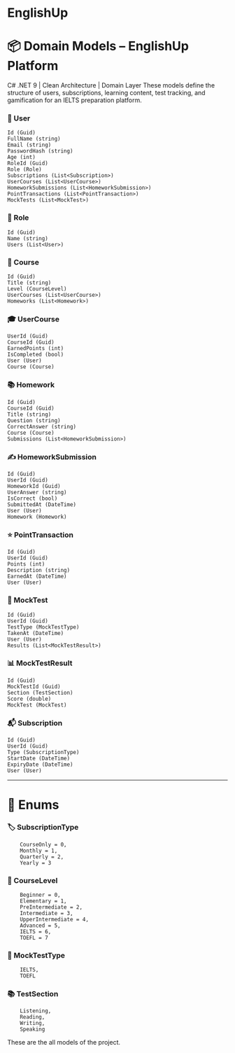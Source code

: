 # EnglishUp

# 📦 Domain Models – EnglishUp Platform
C# .NET 9 | Clean Architecture | Domain Layer
These models define the structure of users, subscriptions, learning content, test tracking, and gamification for an IELTS preparation platform.

### 👤 User
```
Id (Guid)
FullName (string)
Email (string)
PasswordHash (string)
Age (int)
RoleId (Guid)
Role (Role)
Subscriptions (List<Subscription>)
UserCourses (List<UserCourse>)
HomeworkSubmissions (List<HomeworkSubmission>)
PointTransactions (List<PointTransaction>)
MockTests (List<MockTest>)
```

### 🔐 Role
```
Id (Guid)
Name (string)
Users (List<User>)
```

### 📝 Course
```
Id (Guid)
Title (string)
Level (CourseLevel)
UserCourses (List<UserCourse>)
Homeworks (List<Homework>)
```

### 🎓 UserCourse
```
UserId (Guid)
CourseId (Guid)
EarnedPoints (int)
IsCompleted (bool)
User (User)
Course (Course)
```

### 📚 Homework
```
Id (Guid)
CourseId (Guid)
Title (string)
Question (string)
CorrectAnswer (string)
Course (Course)
Submissions (List<HomeworkSubmission>)
```

### ✍️ HomeworkSubmission
```
Id (Guid)
UserId (Guid)
HomeworkId (Guid)
UserAnswer (string)
IsCorrect (bool)
SubmittedAt (DateTime)
User (User)
Homework (Homework)
```

### ⭐ PointTransaction
```
Id (Guid)
UserId (Guid)
Points (int)
Description (string)
EarnedAt (DateTime)
User (User)
```

### 🧪 MockTest
```
Id (Guid)
UserId (Guid)
TestType (MockTestType)
TakenAt (DateTime)
User (User)
Results (List<MockTestResult>)
```

### 📊 MockTestResult
```
Id (Guid)
MockTestId (Guid)
Section (TestSection)
Score (double)
MockTest (MockTest)
```

### 📬 Subscription
```
Id (Guid)
UserId (Guid)
Type (SubscriptionType)
StartDate (DateTime)
ExpiryDate (DateTime)
User (User)
```

-------------------------------------


# 🔁 Enums
### 🏷️ SubscriptionType
```
    CourseOnly = 0,
    Monthly = 1,
    Quarterly = 2,
    Yearly = 3
```

### 🧭 CourseLevel
```
    Beginner = 0,
    Elementary = 1,
    PreIntermediate = 2,
    Intermediate = 3,
    UpperIntermediate = 4,
    Advanced = 5,
    IELTS = 6,
    TOEFL = 7
```
### 🧪 MockTestType
```
    IELTS,
    TOEFL
```

### 📚 TestSection
```
    Listening,
    Reading,
    Writing,
    Speaking
```
These are the all models of the project.
